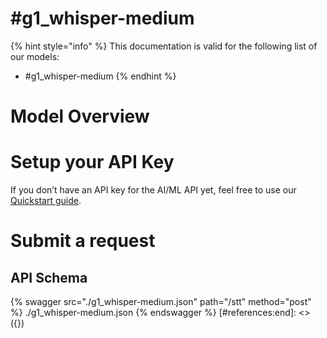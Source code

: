 [#references:start]: <> ({ "template": "openapi" })
# #g1_whisper-medium

{% hint style="info" %}
This documentation is valid for the following list of our models:
* #g1_whisper-medium
{% endhint %}

# Model Overview


# Setup your API Key
If you don’t have an API key for the AI/ML API yet, feel free to use our [Quickstart guide](https://docs.aimlapi.com/quickstart/setting-up).

# Submit a request
## API Schema
{% swagger src="./g1_whisper-medium.json" path="/stt" method="post" %}
./g1_whisper-medium.json
{% endswagger %}
[#references:end]: <> ({})